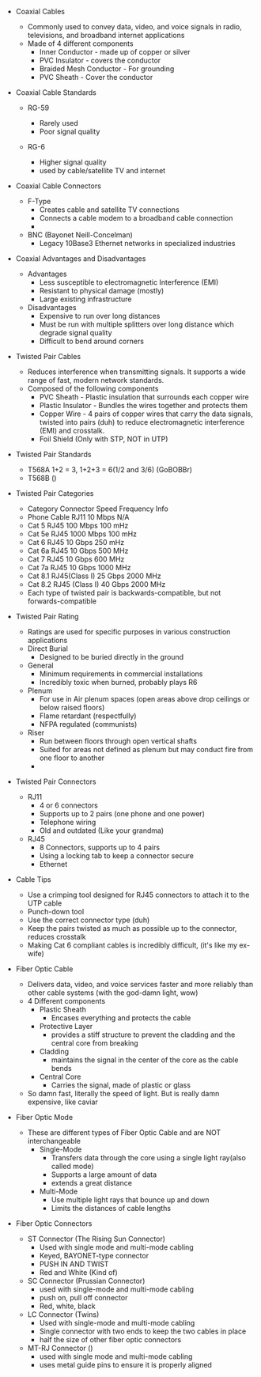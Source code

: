 
- Coaxial Cables
	- Commonly used to convey data, video, and voice signals in radio, televisions, and broadband internet applications 
	- Made of 4 different components
		- Inner Conductor - made up of copper or silver
		- PVC Insulator - covers the conductor 
		- Braided Mesh Conductor - For grounding 
		- PVC Sheath - Cover the conductor 

- Coaxial Cable Standards 
	- RG-59 
		- Rarely used
		- Poor signal quality
	
	- RG-6 
		- Higher signal quality 
		- used by cable/satellite TV and internet 

- Coaxial Cable Connectors 
	- F-Type
		- Creates cable and satellite TV connections 
		- Connects a cable modem to a broadband cable connection 
		- 
	- BNC (Bayonet Neill-Concelman) 
		- Legacy 10Base3 Ethernet networks in specialized industries

- Coaxial Advantages and Disadvantages
	- Advantages
		- Less susceptible to electromagnetic Interference (EMI)
		- Resistant to physical damage (mostly)
		- Large existing infrastructure 
	- Disadvantages
		- Expensive to run over long distances
		- Must be run with multiple splitters over long distance which degrade signal quality
		- Difficult to bend around corners


- Twisted Pair Cables
	- Reduces interference when transmitting signals. It supports a wide range of fast, modern network standards.
	- Composed of the following components 
		- PVC Sheath - Plastic insulation that surrounds each copper wire 
		- Plastic Insulator - Bundles the wires together and protects them
		- Copper Wire - 4 pairs of copper wires that carry the data signals, twisted into pairs (duh) to reduce electromagnetic interference (EMI) and crosstalk.
		- Foil Shield (Only with STP, NOT in UTP)

- Twisted Pair Standards 
	- T568A 1+2 = 3, 1+2+3 = 6(1/2 and 3/6) (GoBOBBr)
	- T568B ()

- Twisted Pair Categories
	- Category        Connector            Speed          Frequency             Info 
	- Phone Cable       RJ11                10 Mbps           N/A
	- Cat 5                  RJ45               100 Mbps         100 mHz
	- Cat 5e               RJ45                1000 Mbps       100 mHz      
	- Cat 6                 RJ45                 10 Gbps           250 mHz
	- Cat 6a               RJ45                10 Gbps            500 MHz 
	- Cat 7                RJ45                  10 Gbps           600 MHz 
	- Cat 7a              RJ45                   10 Gbps          1000 MHz
	- Cat 8.1             RJ45(Class I)       25 Gbps          2000 MHz 
	- Cat 8.2            RJ45 (Class I)       40 Gbps          2000 MHz 
	- Each type of twisted pair is backwards-compatible, but not forwards-compatible

- Twisted Pair Rating 
	- Ratings are used for specific purposes in various construction applications
	- Direct Burial 
		- Designed to be buried directly in the ground
	- General
		- Minimum requirements in commercial installations
		- Incredibly toxic when burned, probably plays R6
	- Plenum 
		- For use in Air plenum spaces (open areas above drop ceilings or below raised floors)
		- Flame retardant (respectfully)
		- NFPA regulated (communists)
	- Riser 
		- Run between floors through open vertical shafts
		- Suited for areas not defined as plenum but may conduct fire from one floor to another 
		- 

- Twisted Pair Connectors 
	- RJ11 
		- 4 or 6 connectors
		- Supports up to 2 pairs (one phone and one power)
		- Telephone wiring
		- Old and outdated (Like your grandma) 
	- RJ45
		- 8 Connectors, supports up to 4 pairs
		- Using a locking tab to keep a connector secure
		- Ethernet 

- Cable Tips 
	- Use a crimping tool designed for RJ45 connectors to attach it to the UTP cable 
	- Punch-down tool
	- Use the correct connector type (duh)
	- Keep the pairs twisted as much as possible up to the connector, reduces crosstalk
	- Making Cat 6 compliant cables is incredibly difficult, (it's like my ex-wife)


- Fiber Optic Cable 
	- Delivers data, video, and voice services faster and more reliably than other cable systems (with the god-damn light, wow)
	- 4 Different components
		- Plastic Sheath
			- Encases everything and protects the cable
		- Protective Layer
			- provides a stiff structure to prevent the cladding and the central core from breaking 
		- Cladding
			- maintains the signal in the center of the core as the cable bends 
		- Central Core
			- Carries the signal, made of plastic or glass 
	- So damn fast, literally the speed of light. But is really damn expensive, like caviar 

- Fiber Optic Mode
	- These are different types of Fiber Optic Cable and are NOT interchangeable
		- Single-Mode
			- Transfers data through the core using a single light ray(also called mode)
			- Supports a large amount of data
			- extends a great distance 
		- Multi-Mode 
			- Use multiple light rays that bounce up and down
			- Limits the distances of cable lengths 

- Fiber Optic Connectors
	- ST Connector (The Rising Sun Connector)
		- Used with single mode and multi-mode cabling
		- Keyed, BAYONET-type connector
		- PUSH IN AND TWIST
		- Red and White (Kind of)
	- SC Connector (Prussian Connector)
		- used with single-mode and multi-mode cabling
		- push on, pull off connector
		- Red, white, black
	- LC Connector (Twins)
		- Used with single-mode and multi-mode cabling
		- Single connector with two ends to keep the two cables in place
		- half the size of other fiber optic connectors
	- MT-RJ Connector ()
		- used with single mode and multi-mode cabling 
		- uses metal guide pins to ensure it is properly aligned 
